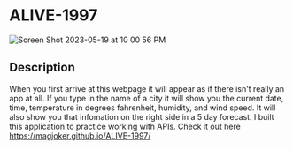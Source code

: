# ALIVE-1997
![Screen Shot 2023-05-19 at 10 00 56 PM](https://github.com/magjoker/ALIVE-1997/assets/118233640/d0906f6f-e9a8-47b8-870e-aa794d808269)

## Description 
When you first arrive at this webpage it will appear as if there isn't really an app at all. If you type in the name of a city it will show you the current date, time, temperature in degrees fahrenheit, humidity, and wind speed. It will also show you that infomation on the right side in a 5 day forecast. I built this application to practice working with APIs. Check it out here https://magjoker.github.io/ALIVE-1997/
